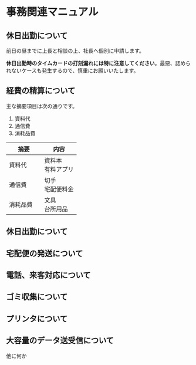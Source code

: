 # 事務関連マニュアル
## 休日出勤について
前日の昼までに上長と相談の上、社長へ個別に申請します。

**休日出勤時のタイムカードの打刻漏れには特に注意してください**。最悪、認められないケースも発生するので、慎重にお願いいたします。

## 経費の精算について
主な摘要項目は次の通りです。
1. 資料代
2. 通信費
3. 消耗品費

|摘要　|内容　
|--|--
|資料代　|資料本<br>有料アプリ
|通信費　|切手<br>宅配便料金
|消耗品費　|文具<br>台所用品　

## 休日出勤について
## 宅配便の発送について
## 電話、来客対応について
## ゴミ収集について
## プリンタについて
## 大容量のデータ送受信について

他に何か
